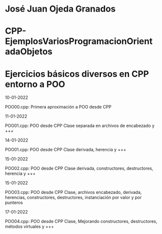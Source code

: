 # José Juan Ojeda Granados
# CPP-EjemplosVariosProgramacionOrientadaObjetos
# Ejercicios básicos diversos en CPP entorno a POO

10-01-2022

POO00.cpp: Primera aproximación a POO desde CPP

11-01-2022

POO01.cpp: POO desde CPP Clase separada en archivos de encabezado y +++

14-01-2022

POO01.cpp: POO desde CPP Clase derivada, herencia y +++

15-01-2022

POO02.cpp: POO desde CPP Clase derivada, constructores, destructores, herencia y +++ 

15-01-2022

POO03.cpp: POO desde CPP Clase, archivos encabezado, derivada, herencias, constructores, destructores, instanciación por valor y por punteros

17-01-2022

POO04.cpp: POO desde CPP Clase, Mejorando constructores, destructores, métodos virtuales y +++   